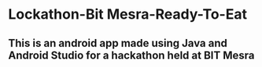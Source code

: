 # Lockathon-Bit Mesra-Ready-To-Eat
## This is an android app made using Java and Android Studio for a hackathon held at BIT Mesra
